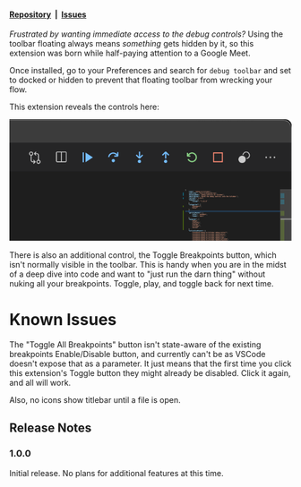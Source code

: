 #### [Repository](https://github.com/EverlastEngineering/debugInTitlebar)&nbsp;&nbsp;|&nbsp;&nbsp;[Issues](https://github.com/EverlastEngineering/debugInTitlebar/issues)

*Frustrated by wanting immediate access to the debug controls?* Using the toolbar floating always means _something_ gets hidden by it, so this extension was born while half-paying attention to a Google Meet.

Once installed, go to your Preferences and search for `debug toolbar` and set to docked or hidden to prevent that floating toolbar from wrecking your flow.

This extension reveals the controls here:

![Screenshot](images/feature.png)

There is also an additional control, the Toggle Breakpoints button, which isn't normally visible in the toolbar. This is handy when you are in the midst of a deep dive into code and want to "just run the darn thing" without nuking all your breakpoints. Toggle, play, and toggle back for next time.

# Known Issues

The "Toggle All Breakpoints" button isn't state-aware of the existing breakpoints Enable/Disable button, and currently can't be as VSCode doesn't expose that as a parameter. It just means that the first time you click this extension's Toggle button they might already be disabled. Click it again, and all will work.

Also, no icons show titlebar until a file is open.

## Release Notes
### 1.0.0

Initial release. No plans for additional features at this time. 
